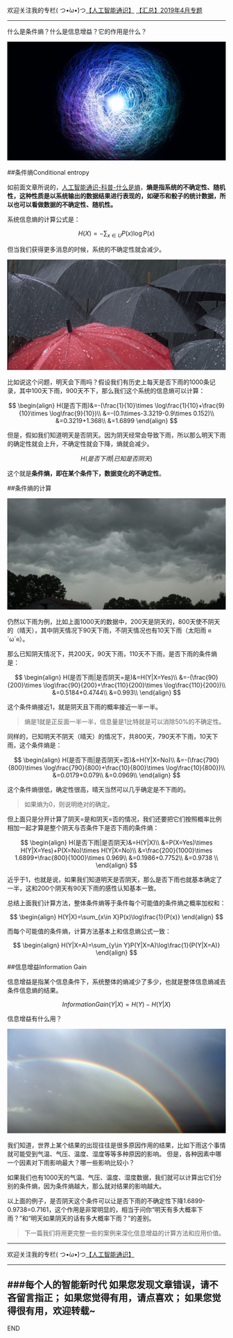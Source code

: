 欢迎关注我的专栏( つ•̀ω•́)つ[【人工智能通识】](https://www.jianshu.com/c/e9a7b7b7024d)
[【汇总】2019年4月专题](https://www.jianshu.com/p/e1afed853866)

---

什么是条件熵？什么是信息增益？它的作用是什么？

![](imgs/4324074-339a19757628cac9.png?imageMogr2/auto-orient/strip%7CimageView2/2/w/1240)



##条件熵Conditional entropy

如前面文章所说的，[人工智能通识-科普-什么是熵](https://www.jianshu.com/p/cb7a17d81aac)，**熵是指系统的不确定性、随机性，这种性质是以系统输出的数据结果进行表现的，如硬币和骰子的统计数据，所以也可以看做数据的不确定性、随机性。**

系统信息熵的计算公式是：

$$H(X)=-\sum _{x \in U }P(x)\log P(x)$$

但当我们获得更多消息的时候，系统的不确定性就会减少。


![](imgs/4324074-85a6ab0d925a0ce1.png?imageMogr2/auto-orient/strip%7CimageView2/2/w/1240)

比如说这个问题，明天会下雨吗？假设我们有历史上每天是否下雨的1000条记录，其中100天下雨，900天不下，那么我们这个系统的信息熵可以计算：

$$
\begin{align}
H(是否下雨)&=-(\frac{1}{10}\times \log\frac{1}{10}+\frac{9}{10}\times \log\frac{9}{10})\\
&=-(0.1\times-3.3219-0.9\times 0.152)\\
&=0.3219+1.368\\
&=1.6899
\end{align}
$$

但是，假如我们知道明天是否阴天。因为阴天经常会导致下雨，所以那么明天下雨的确定性就会上升，不确定性就会下降，熵就会减少。

$$H(是否下雨|已知是否阴天)$$

这个就是**条件熵，即在某个条件下，数据变化的不确定性**。

##条件熵的计算

![](imgs/4324074-3a02c65ece0d2b18.png?imageMogr2/auto-orient/strip%7CimageView2/2/w/1240)


仍然以下雨为例，比如上面1000天的数据中，200天是阴天的，800天使不阴天的（晴天），其中阴天情况下90天下雨，不阴天情况也有10天下雨（太阳雨 ฅ´ω`ฅ）。

那么已知阴天情况下，共200天，90天下雨，110天不下雨，是否下雨的条件熵是：

$$
\begin{align}
H(是否下雨|是否阴天=是)&=H(Y|X=Yes)\\
&=-(\frac{90}{200}\times \log\frac{90}{200}+\frac{110}{200}\times \log\frac{110}{200})\\
&=0.5184+0.4744\\
&=0.993\\
\end{align}
$$

这个条件熵接近1，就是阴天且下雨的概率接近一半一半。
>熵是1就是正反面一半一半，信息量是1比特就是可以消除50%的不确定性。

同样的，已知明天不阴天（晴天）的情况下，共800天，790天不下雨，10天下雨，这个条件熵是：


$$
\begin{align}
H(是否下雨|是否阴天=否)&=H(Y|X=No)\\
&=-(\frac{790}{800}\times \log\frac{790}{800}+\frac{10}{800}\times \log\frac{10}{800})\\
&=0.0179+0.079\\
&=0.0969\\
\end{align}
$$

这个条件熵很低，确定性很高，晴天当然可以几乎确定是不下雨的。

>如果熵为0，则说明绝对的确定。

但上面只是分开计算了阴天=是和阴天=否的情况，我们还要把它们按照概率比例相加一起才算是整个阴天与否条件下是否下雨的条件熵：

$$
\begin{align}
H(是否下雨|是否阴天)&=H(Y|X)\\
&=P(X=Yes)\times H(Y|X=Yes)+P(X=No)\times H(Y|X=No)\\
&=\frac{200}{1000}\times 1.6899+\frac{800}{1000}\times 0.969\\
&=0.1986+0.7752\\
&=0.9738 \\
\end{align}
$$

近乎于1，也就是说，如果我们知道明天是否阴天，那么是否下雨也就基本确定了一半，这和200个阴天有90天下雨的感性认知基本一致。

总结上面我们计算方法，整体条件熵等于条件每个可能值的条件熵之概率加权和：

$$
\begin{align}
H(Y|X)=\sum_{x\in X}P(x)\log\frac{1}{P(x)}
\end{align}
$$

而每个可能值的条件熵，计算方法基本上和信息熵公式一致：

$$
\begin{align}
H(Y|X=A)=\sum_{y\in Y}P(Y|X=A)\log\frac{1}{P(Y|X=A)}
\end{align}
$$


##信息增益Information Gain

信息增益是指某个信息条件下，系统整体的熵减少了多少，也就是整体信息熵减去条件信息熵的结果。

$$InformationGain(Y|X)=H(Y)-H(Y|X)$$

信息增益有什么用？

![](imgs/4324074-c62d2a68dff88e18.png?imageMogr2/auto-orient/strip%7CimageView2/2/w/1240)

我们知道，世界上某个结果的出现往往是很多原因作用的结果，比如下雨这个事情就可能受到气温、气压、温度、湿度等等多种原因的影响。
但是，各种因素中哪一个因素对下雨影响最大？哪一些影响比较小？


如果我们也有1000天的气温、气压、温度、湿度数据，我们就可以计算出它们分别的条件熵，因为条件熵越大，那么就对结果的影响越大。

以上面的例子，是否阴天这个条件可以让是否下雨的不确定性下降1.6899-0.9738=0.7161，这个作用是非常明显的，相当于问你“明天有多大概率下雨？”和“明天如果阴天的话有多大概率下雨？”的差别。


>下一篇我们将用更完整一些的案例来深化信息增益的计算方法和应用价值。

---
欢迎关注我的专栏( つ•̀ω•́)つ[【人工智能通识】](https://www.jianshu.com/c/e9a7b7b7024d)

---
###每个人的智能新时代
如果您发现文章错误，请不吝留言指正；
如果您觉得有用，请点喜欢；
如果您觉得很有用，欢迎转载~
---
END